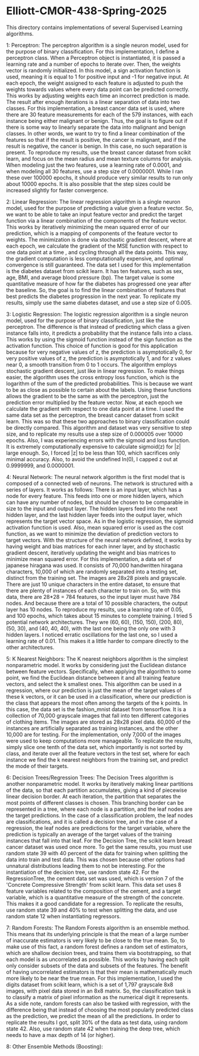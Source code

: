 # Elliott-CMOR-438-Spring-2025
This directory contains implementations of several Supervised Learning algorithms.

1: Perceptron:
The perceptron algorithm is a single neuron model, used for the purpose of binary classification.
For this implementation, I define a perceptron class. When a Perceptron object is instantiated, it
is passed a learning rate and a number of epochs to iterate over. Then, the weights vector is
randomly initialized. In this model, a sign activation function is used, meaning it is equal to 1
for positive input and -1 for negative input. At each epoch, the weight assigned to each feature is
adjusted to push the weights towards values where every data point can be predicted correctly. This
works by adjusting weights each time an incorrect prediction is made. The result after enough
iterations is a linear separation of data into two classes. For this implementation, a breast cancer
data set is used, where there are 30 feature measurements for each of the 579 instances, with each
instance being either malignant or benign. Thus, the goal is to figure out if there is some way to
linearly separate the data into malignant and benign classes. In other words, we want to try to find
a linear combination of the features so that if the result is positive, the cancer is malignant, and
if the result is negative, the cancer is benign. In this case, no such separation is present.
To reproduce my results, use the breast cancer dataset from scikit learn, and focus on the mean 
radius and mean texture columns for analysis. When modeling just the two features, use a learning
rate of 0.0001, and when modeling all 30 features, use a step size of 0.0000001. While I ran these
over 100000 epochs, it should produce very similar results to run only about 10000 epochs. It is
also possible that the step sizes could be increased slightly for faster convergence.

2: Linear Regression:
The linear regression algorithm is a single neuron model, used for the purpose of predicting a
value given a feature vector. So, we want to be able to take an input feature vector and predict
the target function via a linear combination of the components of the feature vector. This works by
iteratively minimizing the mean squared error of our prediction, which is a mapping of components
of the feature vector to weights. The minimization is done via stochastic gradient descent, where
at each epoch, we calculate the gradient of the MSE function with respect to one data point at a time
, and cycling through all the data points. This way, the gradient computation is less computationally
expensive, and optimal convergence is still guaranteed. The data set I used for this implementation 
is the diabetes dataset from scikit learn. It has ten features, such as sex, age, BMI, and average
blood pressure (bp). The target value is some quantitative measure of how far the diabetes has
progressed one year after the baseline. So, the goal is to find the linear combination of features
that best predicts the diabetes progression in the next year. To replicate my results, simply
use the same diabetes dataset, and use a step size of 0.005.

3: Logistic Regression:
The logistic regression algorithm is a single neuron model, used for the purpose of binary
classification, just like the perceptron. The difference is that instead of predicting which
class a given instance falls into, it predicts a probability that the instance falls into a class.
This works by using the sigmoid function instead of the sign function as the activation function.
This choice of function is good for this application because for very negative values of z, the
prediction is asymptotically 0, for very positive values of z, the prediction is asymptotically 1,
and for z values near 0, a smooth transition from 0 to 1 occurs. The algorithm employs stochastic
gradient descent, just like in linear regression. To make things easier, the algorithm uses the
cross entropy loss function, which is the logarithm of the sum of the predicted probabilities. This
is because we want to be as close as possible to certain about the labels. Using these functions
allows the gradient to be the same as with the perceptron, just the prediction error multiplied
by the feature vector. Now, at each epoch we calculate the gradient with respect to one data point
at a time. I used the same data set as the perceptron, the breast cancer dataset from scikit learn.
This was so that these two approaches to binary classification could be directly compared. This
algorithm and dataset was very sensitive to step size, and to replicate my results use a step size
of 0.000005 over 10000 epochs. Also, I was experiencing errors with the sigmoid and loss function.
It is extremely computationally expensive to calculate sigmoid(z) for |z| large enough. So, I forced
|z| to be less than 100, which sacrifices only minimal accuracy. Also, to avoid the undefined ln(0),
I capped z out at 0.9999999, and 0.0000001.

4: Neural Network:
The neural network algorithm is the first model that is composed of a connected web of neurons. The
network is structured with a series of layers. It works as follows: There is an input layer, which 
has a node for every feature. This feeds into one or more hidden layers, which can have any number
of nodes, but should be chosen to be comparable in size to the input and output layer. The hidden
layers feed into the next hidden layer, and the last hidden layer feeds into the output layer,
which represents the target vector space. As in the logistic regression, the sigmoid activation
function is used. Also, mean squared error is used as the cost function, as we want to minimize
the deviation of prediction vectors to target vectors. With the structure of the neural network
defined, it works by having weight and bias matrices for each inner layer, and by stochastic
gradient descent, iteratively updating the weight and bias matrices to minimize mean squared error.
For this implementation, a data set of japanese hiragana was used. It consists of 70,000 handwritten
hiragana characters, 10,000 of which are randomly separated into a testing set, distinct from the
training set. The images are 28x28 pixels and grayscale. There are just 10 unique characters in the
entire dataset, to ensure that there are plenty of instances of each character to train on. So, with
this data, there are 28*28 = 784 features, so the input layer must have 784 nodes. And because there
are a total of 10 possible characters, the output layer has 10 nodes. To reproduce my results, use a
learning rate of 0.05, and 100 epochs, which takes about 15 minutes to complete training.
I tried 5 potential network architectures. They wre (60, 60), (150, 150), (200, 80), (50, 30), and
(40, 40, 40), with the last one being the only one with 3 hidden layers. I noticed erratic oscillations
for the last one, so I used a learning rate of 0.01. This makes it a little harder to compare directly
to the other architectures.

5: K Nearest Neighbors:
The K nearest neighbors algorithm is the simplest nonparametric model. It works by considering just
the Euclidean distance between feature vectors. Specifically, when applying the algorithm to some point,
we find the Euclidean distance between it and all training feature vectors, and select the k smallest
ones. This algorithm can be used in a regression, where our prediction is just the mean of the target
values of these k vectors, or it can be used in a classification, where our prediction is the class
that appears the most often among the targets of the k points. In this case, the data set is the 
fashion_mnist dataset from tensorflow. It is a collection of 70,000 grayscale images that fall into
ten different categories of clothing items. The images are stored as 28x28 pixel data. 60,000 of the
instances are artificially separated as training instances, and the other 10,000 are for testing.
For the implementation, only 7,000 of the images were used to keep computations more manageable.
To replicate the results, simply slice one tenth of the data set, which importantly is not sorted
by class, and iterate over all the feature vectors in the test set, where for each instance we find
the k nearest neighbors from the training set, and predict the mode of their targets.

6: Decision Trees/Regression Trees:
The Decision Trees algorithm is another nonparametric model. It works by iteratively making linear
partitions of the data, so that each partition accumulates, giving a kind of piecewise linear
decision border. At each iteration, the partition that separates the most points of different classes
is chosen. This branching border can be represented in a tree, where each node is a partition, and the
leaf nodes are the target predictions. In the case of a classification problem, the leaf nodes are
classifications, and it is called a decision tree, and in the case of a regression, the leaf nodes
are predictions for the target variable, where the prediction is typically an average of the target
values of the training instances that fall into that leaf. For the Decision Tree, the scikit learn
breast cancer dataset was used once more. To get the same results, you must use random state 39 with 
40 percent of the data for training when splitting the data into train and test data. This was chosen
because other options had unnatural distributions leading them to not be interesting. For the
instantiation of the decision tree, use random state 42. For the RegressionTree, the cement data
set was used, which is version 7 of the 'Concrete Compressive Strength' from scikit learn. This
data set uses 8 feature variables related to the composition of the cement, and a target variable,
which is a quantitative measure of the strength of the concrete. This makes it a good candidate for
a regression. To replicate the results, use random state 39 and 40% to test when splitting the data, and
use random state 12 when instantiating regressors. 

7: Random Forests:
The Random Forests algorithm is an ensemble method. This means that its underlying principle is that
the mean of a large number of inaccurate estimators is very likely to be close to the true mean.
So, to make use of this fact, a random forest defines a random set of estimators, which are shallow
decision trees, and trains them via bootstrapping, so that each model is as uncorrelated as possible.
This works by having each split only consider subsets of the data and subsets of the features. The
benefit of having uncorrelated estimators is that their mean is mathematically much more likely
to be near the true mean. For this implementation, I used the digits dataset from scikit learn,
which is a set of 1,797 grayscale 8x8 images, with pixel data stored in an 8x8 matrix. So, the 
classification task is to classify a matrix of pixel information as the numerical digit it represents.
As a side note, random forests can also be tasked with regression, with the difference being that
instead of choosing the most popularly predicted class as the prediction, we predict the mean
of all the predictions. In order to replicate the results I got, split 30% of the data as test
data, using random state 42. Also, use random state 42 when training the deep tree, which needs
to have a max depth of 14 (or higher). 

8: Other Ensemble Methods (Boosting):



